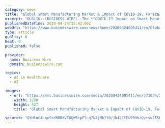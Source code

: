 ```yaml
---
category: news
title: "Global Smart Manufacturing Market & Impact of COVID-19, Forecast to 2025: Condition Monitoring, Artificial Intelligence, IIoT, Digital Twin, Industrial 3D Printing ..."
excerpt: "DUBLIN--(BUSINESS WIRE)--The \"COVID-19 Impact on Smart Manufacturing Market by Enabling Technology (Condition Monitoring, Artificial Intelligence ... and the emerging & expanding role of collaborative robots in healthcare and manufacturing sectors. The post-COVID-19 market for collaborative robots is expected to witness positive growth in ..."
publishedDateTime: 2020-04-24T15:42:00Z
webUrl: "https://www.businesswire.com/news/home/20200424005411/en/Global-Smart-Manufacturing-Market-Impact-COVID-19-Forecast"
type: article
quality: 0
heat: 0
published: false

provider:
  name: Business Wire
  domain: businesswire.com

topics:
  - AI in Healthcare
  - AI

images:
  - url: "https://mms.businesswire.com/media/20200424005411/en/371054/23/ResearchAndMarkets_800px.jpg"
    width: 1200
    height: 627
    title: "Global Smart Manufacturing Market & Impact of COVID-19, Forecast to 2025: Condition Monitoring, Artificial Intelligence, IIoT, Digital Twin, Industrial 3D Printing ..."

secured: "QYHloG4LnoSedNB8XVTAQW5+pFluq7u2jMb2Y0/Jh42CfFw2R9krQv+su25S0jqoegmeEuy5MWQ3OFDxZDcgm+5n/mjvjTPMN+a0Aiw8X0JQ1aBbQ1a6fS779cesQ4Vjow9f3B/fUVr2NxK3Y/sibWwxDg3FE4QoQnNDAQ9zSv1WYu4ZJ6qKF62PILJkaX1u4oqwA1/XWM89HKcBJldxcjkrIuMZJlD4X/Ltu2BV+uecZdmzKpetgwkYqVQZMd4d/NqCTd8XGFssix98ME409A7WVkXxc+yaBfFRQB7ORdYmvp0joRgmbNfImtAeW8nn;F6Xe95/sW7xM6quJSh4MJg=="
---
```


